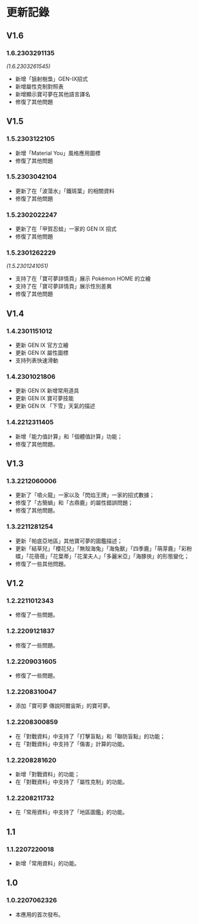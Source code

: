 # 更新記錄
## V1.6
### 1.6.2303291135
_(1.6.2303261545)_
- 新增「狙射樹梟」GEN-IX招式
- 新增屬性克制對照表
- 新增顯示寶可夢在其他語言譯名
- 修復了其他問題
## V1.5
### 1.5.2303122105
- 新增「Material You」風格應用圖標
- 修復了其他問題

### 1.5.2303042104
- 更新了在「波蕩水」「鐵斑葉」的相關資料
- 修復了其他問題
### 1.5.2302022247
- 更新了在「甲賀忍蛙」一家的 GEN IX 招式
- 修復了其他問題
### 1.5.2301262229
_(1.5.2301241051)_
- 支持了在「寶可夢詳情頁」展示 Pokémon HOME 的立繪
- 支持了在「寶可夢詳情頁」展示性別差異
- 修復了其他問題
## V1.4
### 1.4.2301151012
- 更新 GEN IX 官方立繪
- 更新 GEN IX 屬性圖標
- 支持列表快速滑動
### 1.4.2301021806
- 更新 GEN IX 新增常用道具
- 更新 GEN IX 寶可夢技能
- 更新 GEN IX 「下雪」天氣的描述
### 1.4.2212311405
- 新增「能力值計算」和「個體值計算」功能；
- 修復了其他問題。
## V1.3
### 1.3.2212060006
- 更新了「噴火龍」一家以及「閃焰王牌」一家的招式數據；
- 修復了「古簡蝸」和「古鼎鹿」的屬性錯誤問題；
- 修復了其他問題。
### 1.3.2211281254
- 更新「帕底亞地區」其他寶可夢的圖鑑描述；
- 更新「結草兒」「櫻花兒」「無殼海兔」「海兔獸」「四季鹿」「萌芽鹿」「彩粉蝶」「花蓓蓓」「花葉蒂」「花潔夫人」「多麗米亞」「海豚俠」的形態變化；
- 修復了一些其他問題。
## V1.2
### 1.2.2211012343
- 修復了一些問題。
### 1.2.2209121837
- 修復了一些問題。
### 1.2.2209031605
- 修復了一些問題。
### 1.2.2208310047
- 添加「寶可夢 傳說阿爾宙斯」的寶可夢。
### 1.2.2208300859
- 在「對戰資料」中支持了「打擊盲點」和「聯防盲點」的功能；
- 在「對戰資料」中支持了「傷害」計算的功能。
### 1.2.2208281620 
- 新增「對戰資料」的功能；
- 在「對戰資料」中支持了「屬性克制」的功能。
### 1.2.2208211732
- 在「常用資料」中支持了「地區圖鑑」的功能。
## 1.1
### 1.1.2207220018
- 新增「常用資料」的功能。
## 1.0
### 1.0.2207062326
- 本應用的首次發布。